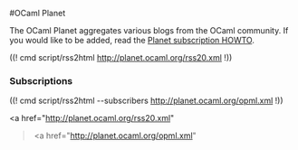 <!-- ((! set title OCaml Planet !)) ((! set community !)) -->

#OCaml Planet

The OCaml Planet aggregates various blogs
from the OCaml community. If you would like to be added, read the
[Planet subscription HOWTO](planet_subscription.html).

<div class="container">
<div class="row">
<section class="span8">

((! cmd script/rss2html http://planet.ocaml.org/rss20.xml !))

</section>
<section class="span4">
<div class="subscribers">

<h3>Subscriptions</h3>

((! cmd script/rss2html --subscribers http://planet.ocaml.org/opml.xml !))

<a href="http://planet.ocaml.org/rss20.xml"
><img src='../img/rss20.png' alt='' /></a>
<a href="http://planet.ocaml.org/opml.xml"
><img src='../img/opml.png' alt='' /></a>

</div>
</section>
</div>
</div>
